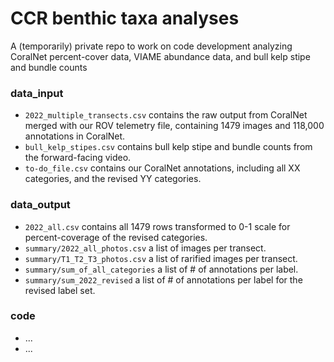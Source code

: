 # CCR benthic taxa analyses
A (temporarily) private repo to work on code development analyzing CoralNet percent-cover data, VIAME abundance data, and bull kelp stipe and bundle counts

### data_input
- `2022_multiple_transects.csv` contains the raw output from CoralNet merged with our ROV telemetry file, containing 1479 images and 118,000 annotations in CoralNet.
- `bull_kelp_stipes.csv` contains bull kelp stipe and bundle counts from the forward-facing video.
- `to-do_file.csv` contains our CoralNet annotations, including all XX categories, and the revised YY categories. 

### data_output
- `2022_all.csv` contains all 1479 rows transformed to 0-1 scale for percent-coverage of the revised categories.
- `summary/2022_all_photos.csv` a list of images per transect.
- `summary/T1_T2_T3_photos.csv` a list of rarified images per transect.
- `summary/sum_of_all_categories` a list of # of annotations per label.
- `summary/sum_2022_revised` a list of # of annotations per label for the revised label set.

### code
- ...
- ...
